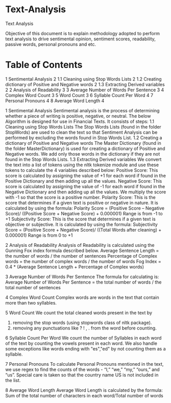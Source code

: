 # Text-Analysis
Text Analysis

Objective of this document is to explain methodology adopted to perform text analysis to drive sentimental opinion, sentiment scores, readability, passive words, personal pronouns and etc.

# Table of Contents #


1	Sentimental Analysis	2
1.1	Cleaning using Stop Words Lists	2
1.2	Creating dictionary of Positive and Negative words	2
1.3	Extracting Derived variables	2
2	Analysis of Readability	3
3	Average Number of Words Per Sentence	3
4	Complex Word Count	3
5	Word Count	3
6	Syllable Count Per Word	4
7	Personal Pronouns	4
8	Average Word Length	4

 
1	Sentimental Analysis
Sentimental analysis is the process of determining whether a piece of writing is positive, negative, or neutral. The below Algorithm is designed for use in Financial Texts. It consists of steps:
1.1	Cleaning using Stop Words Lists
The Stop Words Lists (found in the folder StopWords) are used to clean the text so that Sentiment Analysis can be performed by excluding the words found in Stop Words List. 
1.2	Creating a dictionary of Positive and Negative words
The Master Dictionary (found in the folder MasterDictionary) is used for creating a dictionary of Positive and Negative words. We add only those words in the dictionary if they are not found in the Stop Words Lists. 
1.3	Extracting Derived variables
We convert the text into a list of tokens using the nltk tokenize module and use these tokens to calculate the 4 variables described below:
Positive Score: This score is calculated by assigning the value of +1 for each word if found in the Positive Dictionary and then adding up all the values.
Negative Score: This score is calculated by assigning the value of -1 for each word if found in the Negative Dictionary and then adding up all the values. We multiply the score with -1 so that the score is a positive number.
Polarity Score: This is the score that determines if a given text is positive or negative in nature. It is calculated by using the formula: 
Polarity Score = (Positive Score – Negative Score)/ ((Positive Score + Negative Score) + 0.000001)
Range is from -1 to +1
Subjectivity Score: This is the score that determines if a given text is objective or subjective. It is calculated by using the formula: 
Subjectivity Score = (Positive Score + Negative Score)/ ((Total Words after cleaning) + 0.000001)
Range is from 0 to +1

2	Analysis of Readability
Analysis of Readability is calculated using the Gunning Fox index formula described below.
Average Sentence Length = the number of words / the number of sentences
Percentage of Complex words = the number of complex words / the number of words 
Fog Index = 0.4 * (Average Sentence Length + Percentage of Complex words)

3	Average Number of Words Per Sentence
The formula for calculating is:
Average Number of Words Per Sentence = the total number of words / the total number of sentences

4	Complex Word Count
Complex words are words in the text that contain more than two syllables.

5	Word Count
We count the total cleaned words present in the text by 
1.	removing the stop words (using stopwords class of nltk package).
2.	removing any punctuations like ? ! , . from the word before counting.

6	Syllable Count Per Word
We count the number of Syllables in each word of the text by counting the vowels present in each word. We also handle some exceptions like words ending with "es","ed" by not counting them as a syllable.

7	Personal Pronouns
To calculate Personal Pronouns mentioned in the text, we use regex to find the counts of the words - “I,” “we,” “my,” “ours,” and “us”. Special care is taken so that the country name US is not included in the list.

8	Average Word Length
Average Word Length is calculated by the formula:
Sum of the total number of characters in each word/Total number of words

